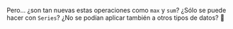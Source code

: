 Pero... ¿son tan nuevas estas operaciones como `max` y `sum`? ¿Sólo se puede hacer con `Series`? ¿No se podían aplicar también a otros tipos de datos? 🤔